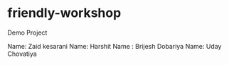 # friendly-workshop
Demo Project

Name: Zaid kesarani
Name: Harshit 
Name : Brijesh Dobariya
Name: Uday Chovatiya

